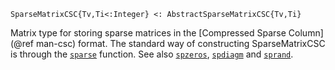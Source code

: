 ```
SparseMatrixCSC{Tv,Ti<:Integer} <: AbstractSparseMatrixCSC{Tv,Ti}
```

Matrix type for storing sparse matrices in the [Compressed Sparse Column](@ref man-csc) format. The standard way of constructing SparseMatrixCSC is through the [`sparse`](@ref) function. See also [`spzeros`](@ref), [`spdiagm`](@ref) and [`sprand`](@ref).
